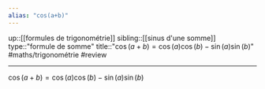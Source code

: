 ```yaml
---
alias: "cos(a+b)"
---
```

up::[[formules de trigonométrie]]
sibling::[[sinus d'une somme]]
type::"formule de somme"
title::"$\cos(a+b) = \cos(a)\cos(b) - \sin(a)\sin(b)$"
#maths/trigonométrie #review 

---

$\cos(a+b) = \cos(a)\cos(b) - \sin(a)\sin(b)$

